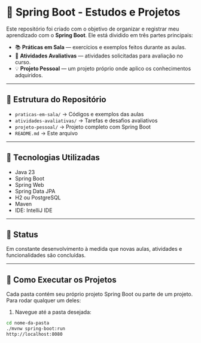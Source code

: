 # 🚀 Spring Boot - Estudos e Projetos

Este repositório foi criado com o objetivo de organizar e registrar meu aprendizado com o **Spring Boot**. Ele está dividido em três partes principais:

- 📚 **Práticas em Sala** — exercícios e exemplos feitos durante as aulas.
- 📝 **Atividades Avaliativas** — atividades solicitadas para avaliação no curso.
- 💡 **Projeto Pessoal** — um projeto próprio onde aplico os conhecimentos adquiridos.

---

## 📁 Estrutura do Repositório

- `praticas-em-sala/` → Códigos e exemplos das aulas  
- `atividades-avaliativas/` → Tarefas e desafios avaliativos  
- `projeto-pessoal/` → Projeto completo com Spring Boot  
- `README.md` → Este arquivo



---

## 📌 Tecnologias Utilizadas

- Java 23  
- Spring Boot  
- Spring Web  
- Spring Data JPA  
- H2 ou PostgreSQL  
- Maven  
- IDE: IntelliJ IDE

---

## 🚧 Status

Em constante desenvolvimento à medida que novas aulas, atividades e funcionalidades são concluídas.

---

## 📖 Como Executar os Projetos

Cada pasta contém seu próprio projeto Spring Boot ou parte de um projeto. Para rodar qualquer um deles:

1. Navegue até a pasta desejada:

```bash
cd nome-da-pasta
./mvnw spring-boot:run
http://localhost:8080

